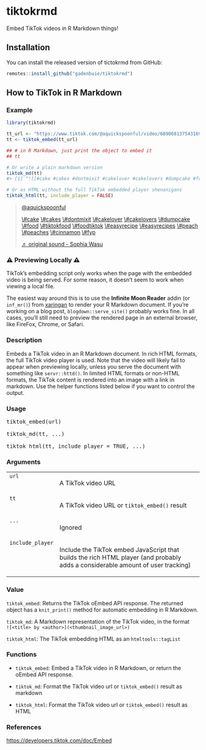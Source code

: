 
<!-- README.md is generated from README.Rmd. Please edit that file -->

# tiktokrmd

<!-- badges: start -->
<!-- badges: end -->

Embed TikTok videos in R Markdown things!

## Installation

You can install the released version of tictokrmd from GitHub:

``` r
remotes::install_github("gadenbuie/tiktokrmd")
```

## How to TikTok in R Markdown

### Example

``` r
library(tiktokrmd)

tt_url <- "https://www.tiktok.com/@aquickspoonful/video/6890681375431691526"
tt <- tiktok_embed(tt_url)

## # in R Markdown, just print the object to embed it
## tt

# Or write a plain markdown version
tiktok_md(tt)
#> [1] "![[#cake #cakes #dontmixit #cakelover #cakelovers #dumpcake #food #tiktokfood #foodtiktok #easyrecipe #easyrecipes #peach #peaches #cinnamon #fyp](https://www.tiktok.com/@aquickspoonful/video/6890681375431691526) by [Sophia Wasu](https://www.tiktok.com/@aquickspoonful)](https://p16-sign-va.tiktokcdn.com/obj/tos-maliva-p-0068/00189a8b703343bd817a3ccaec240f71?x-expires=1610654400&x-signature=ExJZaEMAgxhyXydfgsqgZqU%2B8y8%3D)"

# Or as HTML without the full TikTok embedded player shenanigans
tiktok_html(tt, include_player = FALSE)
```

<!--html_preserve-->
<blockquote class="tiktok-embed" cite="https://www.tiktok.com/@aquickspoonful/video/6890681375431691526" data-video-id="6890681375431691526" style="max-width: 605px;min-width: 325px;">
<section>
<a target="_blank" title="@aquickspoonful" href="https://www.tiktok.com/@aquickspoonful">@aquickspoonful</a>
<p>
<a title="cake" target="_blank" href="https://www.tiktok.com/tag/cake">\#cake</a>
<a title="cakes" target="_blank" href="https://www.tiktok.com/tag/cakes">\#cakes</a>
<a title="dontmixit" target="_blank" href="https://www.tiktok.com/tag/dontmixit">\#dontmixit</a>
<a title="cakelover" target="_blank" href="https://www.tiktok.com/tag/cakelover">\#cakelover</a>
<a title="cakelovers" target="_blank" href="https://www.tiktok.com/tag/cakelovers">\#cakelovers</a>
<a title="dumpcake" target="_blank" href="https://www.tiktok.com/tag/dumpcake">\#dumpcake</a>
<a title="food" target="_blank" href="https://www.tiktok.com/tag/food">\#food</a>
<a title="tiktokfood" target="_blank" href="https://www.tiktok.com/tag/tiktokfood">\#tiktokfood</a>
<a title="foodtiktok" target="_blank" href="https://www.tiktok.com/tag/foodtiktok">\#foodtiktok</a>
<a title="easyrecipe" target="_blank" href="https://www.tiktok.com/tag/easyrecipe">\#easyrecipe</a>
<a title="easyrecipes" target="_blank" href="https://www.tiktok.com/tag/easyrecipes">\#easyrecipes</a>
<a title="peach" target="_blank" href="https://www.tiktok.com/tag/peach">\#peach</a>
<a title="peaches" target="_blank" href="https://www.tiktok.com/tag/peaches">\#peaches</a>
<a title="cinnamon" target="_blank" href="https://www.tiktok.com/tag/cinnamon">\#cinnamon</a>
<a title="fyp" target="_blank" href="https://www.tiktok.com/tag/fyp">\#fyp</a>
</p>
<a target="_blank" title="♬ original sound - Sophia Wasu" href="https://www.tiktok.com/music/original-sound-6890681399725099782">♬
original sound - Sophia Wasu</a>
</section>
</blockquote>

<!--/html_preserve-->

### ⚠️ Previewing Locally ⚠️

TikTok’s embedding script only works when the page with the embedded
video is being served. For some reason, it doesn’t seem to work when
viewing a local file.

The easiest way around this is to use the **Infinite Moon Reader** addin
(or `inf_mr()`) from [xaringan](https://github.com/yihui/xaringan) to
render your R Markdown document. If you’re working on a blog post,
`blogdown::serve_site()` probably works fine. In all cases, you’ll still
need to preview the rendered page in an external browser, like FireFox,
Chrome, or Safari.

<h3>Description</h3>

<p>Embeds a TikTok video in an R Markdown document. In rich HTML formats, the
full TikTok video player is used. Note that the video will likely fail to
appear when previewing locally, unless you serve the document with something
like <code>servr::httd()</code>. In limited HTML formats or non-HTML formats, the
TikTok content is rendered into an image with a link in markdown. Use the
helper functions listed below if you want to control the output.
</p>


<h3>Usage</h3>

<pre>
tiktok_embed(url)

tiktok_md(tt, ...)

tiktok_html(tt, include_player = TRUE, ...)
</pre>


<h3>Arguments</h3>

<table summary="R argblock">
<tr valign="top"><td><code>url</code></td>
<td>
<p>A TikTok video URL</p>
</td></tr>
<tr valign="top"><td><code>tt</code></td>
<td>
<p>A TikTok video URL or <code>tiktok_embed()</code> result</p>
</td></tr>
<tr valign="top"><td><code>...</code></td>
<td>
<p>Ignored</p>
</td></tr>
<tr valign="top"><td><code>include_player</code></td>
<td>
<p>Include the TikTok embed JavaScript that builds the
rich HTML player (and probably adds a considerable amount of user tracking)</p>
</td></tr>
</table>


<h3>Value</h3>

<p><code>tiktok_embed</code>: Returns the TikTok oEmbed API response. The returned
object has a <code>knit_print()</code> method for automatic embedding in R Markdown.
</p>
<p><code>tiktok_md</code>: A Markdown representation of the TikTok video, in the
format <code style="white-space: pre;">![&lt;title&gt; by &lt;author&gt;](&lt;thumbnail_image_url&gt;)</code>
</p>
<p><code>tiktok_html</code>: The TikTok embedding HTML as an <code>htmltools::tagList</code>
</p>


<h3>Functions</h3>


<ul>
<li> <p><code>tiktok_embed</code>: Embed a TikTok video in R Markdown, or return the oEmbed
API response.
</p>
</li>
<li> <p><code>tiktok_md</code>: Format the TikTok video url or <code>tiktok_embed()</code> result as
markdown
</p>
</li>
<li> <p><code>tiktok_html</code>: Format the TikTok video url or <code>tiktok_embed()</code> result as
HTML
</p>
</li></ul>


<h3>References</h3>

<p><a href="https://developers.tiktok.com/doc/Embed">https://developers.tiktok.com/doc/Embed</a>
</p>
